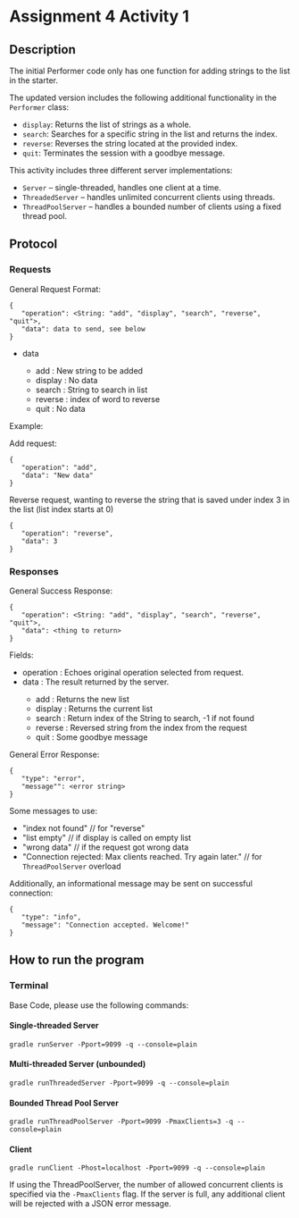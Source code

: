 # Assignment 4 Activity 1
## Description
The initial Performer code only has one function for adding strings to the list in the starter.

The updated version includes the following additional functionality in the `Performer` class:
- `display`: Returns the list of strings as a whole.
- `search`: Searches for a specific string in the list and returns the index.
- `reverse`: Reverses the string located at the provided index.
- `quit`: Terminates the session with a goodbye message.

This activity includes three different server implementations:
- `Server` – single-threaded, handles one client at a time.
- `ThreadedServer` – handles unlimited concurrent clients using threads.
- `ThreadPoolServer` – handles a bounded number of clients using a fixed thread pool.

## Protocol

### Requests
General Request Format:
```
{ 
   "operation": <String: "add", "display", "search", "reverse", "quit">, 
   "data": data to send, see below
}
```

 - data <Depends on the operation>
   - add <String>: New string to be added
   - display <None>: No data
   - search <String>: String to search in list
   - reverse <int>: index of word to reverse
   - quit <None>: No data

Example:

Add request:
```
{ 
   "operation": "add", 
   "data": "New data"
}
```

Reverse request, wanting to reverse the string that is saved under index 3 in the list (list index starts at 0)
```
{ 
   "operation": "reverse", 
   "data": 3
}
```


### Responses
General Success Response: 
```
{
   "operation": <String: "add", "display", "search", "reverse", "quit">, 
   "data": <thing to return> 
}
```

Fields:
 - operation <String>: Echoes original operation selected from request.
 - data <Depends on the operation>: The result returned by the server.
   - add <String>: Returns the new list 
   - display <String>: Returns the current list
   - search <int>: Return index of the String to search, -1 if not found
   - reverse <String>: Reversed string from the index from the request
   - quit <String>: Some goodbye message
 
General Error Response: 
```
{
   "type": "error", 
   "message"": <error string> 
}
```
Some messages to use:
- "index not found"  // for "reverse"
- "list empty" // if display is called on empty list
- "wrong data" // if the request got wrong data
- "Connection rejected: Max clients reached. Try again later." // for `ThreadPoolServer` overload

Additionally, an informational message may be sent on successful connection:
```
{
   "type": "info",
   "message": "Connection accepted. Welcome!"
}
```

## How to run the program

### Terminal
Base Code, please use the following commands:

#### Single-threaded Server
```
gradle runServer -Pport=9099 -q --console=plain
```

#### Multi-threaded Server (unbounded)
```
gradle runThreadedServer -Pport=9099 -q --console=plain
```

#### Bounded Thread Pool Server
```
gradle runThreadPoolServer -Pport=9099 -PmaxClients=3 -q --console=plain
```

#### Client
```   
gradle runClient -Phost=localhost -Pport=9099 -q --console=plain
```

If using the ThreadPoolServer, the number of allowed concurrent clients is specified via the `-PmaxClients` flag. If the server is full, any additional client will be rejected with a JSON error message.